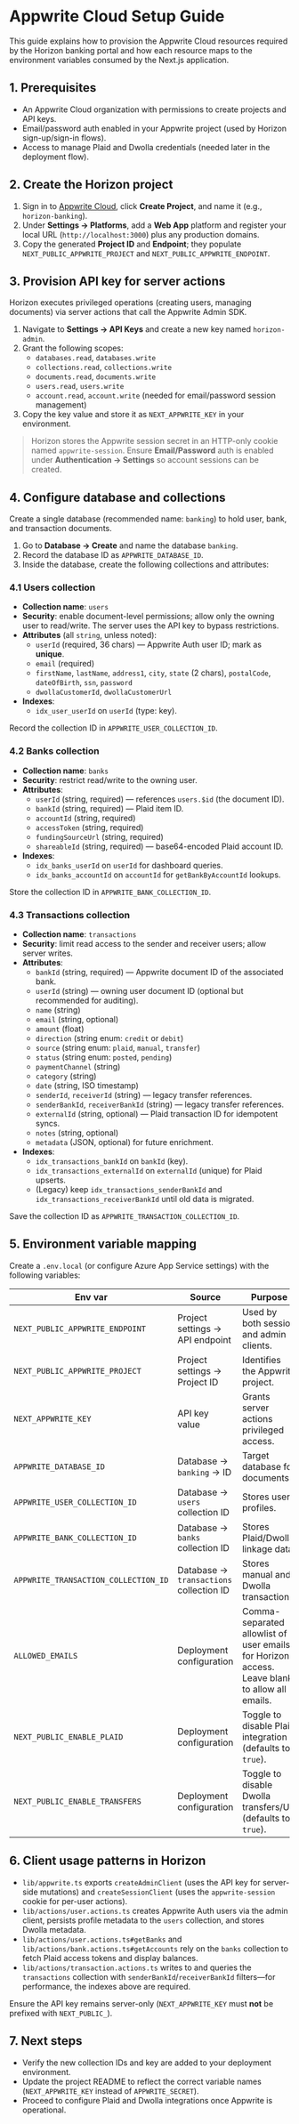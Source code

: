 # Appwrite Cloud Setup Guide

This guide explains how to provision the Appwrite Cloud resources required by the Horizon banking portal and how each resource maps to the environment variables consumed by the Next.js application.

## 1. Prerequisites
- An Appwrite Cloud organization with permissions to create projects and API keys.
- Email/password auth enabled in your Appwrite project (used by Horizon sign-up/sign-in flows).
- Access to manage Plaid and Dwolla credentials (needed later in the deployment flow).

## 2. Create the Horizon project
1. Sign in to [Appwrite Cloud](https://cloud.appwrite.io/), click **Create Project**, and name it (e.g., `horizon-banking`).
2. Under **Settings → Platforms**, add a **Web App** platform and register your local URL (`http://localhost:3000`) plus any production domains.
3. Copy the generated **Project ID** and **Endpoint**; they populate `NEXT_PUBLIC_APPWRITE_PROJECT` and `NEXT_PUBLIC_APPWRITE_ENDPOINT`.

## 3. Provision API key for server actions
Horizon executes privileged operations (creating users, managing documents) via server actions that call the Appwrite Admin SDK.

1. Navigate to **Settings → API Keys** and create a new key named `horizon-admin`.
2. Grant the following scopes:
   - `databases.read`, `databases.write`
   - `collections.read`, `collections.write`
   - `documents.read`, `documents.write`
   - `users.read`, `users.write`
   - `account.read`, `account.write` (needed for email/password session management)
3. Copy the key value and store it as `NEXT_APPWRITE_KEY` in your environment.

> Horizon stores the Appwrite session secret in an HTTP-only cookie named `appwrite-session`. Ensure **Email/Password** auth is enabled under **Authentication → Settings** so account sessions can be created.

## 4. Configure database and collections
Create a single database (recommended name: `banking`) to hold user, bank, and transaction documents.

1. Go to **Database → Create** and name the database `banking`.
2. Record the database ID as `APPWRITE_DATABASE_ID`.
3. Inside the database, create the following collections and attributes:

### 4.1 Users collection
- **Collection name**: `users`
- **Security**: enable document-level permissions; allow only the owning user to read/write. The server uses the API key to bypass restrictions.
- **Attributes** (all `string`, unless noted):
  - `userId` (required, 36 chars) — Appwrite Auth user ID; mark as **unique**.
  - `email` (required)
  - `firstName`, `lastName`, `address1`, `city`, `state` (2 chars), `postalCode`, `dateOfBirth`, `ssn`, `password`
  - `dwollaCustomerId`, `dwollaCustomerUrl`
- **Indexes**:
  - `idx_user_userId` on `userId` (type: key).

Record the collection ID in `APPWRITE_USER_COLLECTION_ID`.

### 4.2 Banks collection
- **Collection name**: `banks`
- **Security**: restrict read/write to the owning user.
- **Attributes**:
  - `userId` (string, required) — references `users.$id` (the document ID).
  - `bankId` (string, required) — Plaid item ID.
  - `accountId` (string, required)
  - `accessToken` (string, required)
  - `fundingSourceUrl` (string, required)
  - `shareableId` (string, required) — base64-encoded Plaid account ID.
- **Indexes**:
  - `idx_banks_userId` on `userId` for dashboard queries.
  - `idx_banks_accountId` on `accountId` for `getBankByAccountId` lookups.

Store the collection ID in `APPWRITE_BANK_COLLECTION_ID`.

### 4.3 Transactions collection
- **Collection name**: `transactions`
- **Security**: limit read access to the sender and receiver users; allow server writes.
- **Attributes**:
  - `bankId` (string, required) — Appwrite document ID of the associated bank.
  - `userId` (string) — owning user document ID (optional but recommended for auditing).
  - `name` (string)
  - `email` (string, optional)
  - `amount` (float)
  - `direction` (string enum: `credit` or `debit`)
  - `source` (string enum: `plaid`, `manual`, `transfer`)
  - `status` (string enum: `posted`, `pending`)
  - `paymentChannel` (string)
  - `category` (string)
  - `date` (string, ISO timestamp)
  - `senderId`, `receiverId` (string) — legacy transfer references.
  - `senderBankId`, `receiverBankId` (string) — legacy transfer references.
  - `externalId` (string, optional) — Plaid transaction ID for idempotent syncs.
  - `notes` (string, optional)
  - `metadata` (JSON, optional) for future enrichment.
- **Indexes**:
  - `idx_transactions_bankId` on `bankId` (key).
  - `idx_transactions_externalId` on `externalId` (unique) for Plaid upserts.
  - (Legacy) keep `idx_transactions_senderBankId` and `idx_transactions_receiverBankId` until old data is migrated.

Save the collection ID as `APPWRITE_TRANSACTION_COLLECTION_ID`.

## 5. Environment variable mapping
Create a `.env.local` (or configure Azure App Service settings) with the following variables:

| Env var | Source | Purpose |
| --- | --- | --- |
| `NEXT_PUBLIC_APPWRITE_ENDPOINT` | Project settings → API endpoint | Used by both session and admin clients.
| `NEXT_PUBLIC_APPWRITE_PROJECT` | Project settings → Project ID | Identifies the Appwrite project.
| `NEXT_APPWRITE_KEY` | API key value | Grants server actions privileged access.
| `APPWRITE_DATABASE_ID` | Database → `banking` → ID | Target database for documents.
| `APPWRITE_USER_COLLECTION_ID` | Database → `users` collection ID | Stores user profiles.
| `APPWRITE_BANK_COLLECTION_ID` | Database → `banks` collection ID | Stores Plaid/Dwolla linkage data.
| `APPWRITE_TRANSACTION_COLLECTION_ID` | Database → `transactions` collection ID | Stores manual and Dwolla transactions.
| `ALLOWED_EMAILS` | Deployment configuration | Comma-separated allowlist of user emails for Horizon access. Leave blank to allow all emails.
| `NEXT_PUBLIC_ENABLE_PLAID` | Deployment configuration | Toggle to disable Plaid integration (defaults to `true`).
| `NEXT_PUBLIC_ENABLE_TRANSFERS` | Deployment configuration | Toggle to disable Dwolla transfers/UI (defaults to `true`).

## 6. Client usage patterns in Horizon
- `lib/appwrite.ts` exports `createAdminClient` (uses the API key for server-side mutations) and `createSessionClient` (uses the `appwrite-session` cookie for per-user actions).
- `lib/actions/user.actions.ts` creates Appwrite Auth users via the admin client, persists profile metadata to the `users` collection, and stores Dwolla metadata.
- `lib/actions/user.actions.ts#getBanks` and `lib/actions/bank.actions.ts#getAccounts` rely on the `banks` collection to fetch Plaid access tokens and display balances.
- `lib/actions/transaction.actions.ts` writes to and queries the `transactions` collection with `senderBankId`/`receiverBankId` filters—for performance, the indexes above are required.

Ensure the API key remains server-only (`NEXT_APPWRITE_KEY` must **not** be prefixed with `NEXT_PUBLIC_`).

## 7. Next steps
- Verify the new collection IDs and key are added to your deployment environment.
- Update the project README to reflect the correct variable names (`NEXT_APPWRITE_KEY` instead of `APPWRITE_SECRET`).
- Proceed to configure Plaid and Dwolla integrations once Appwrite is operational.
